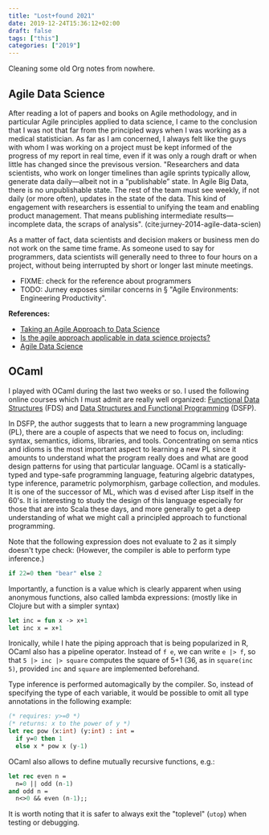 ```yaml
---
title: "Lost+found 2021"
date: 2019-12-24T15:36:12+02:00
draft: false
tags: ["this"]
categories: ["2019"]
---
```


Cleaning some old Org notes from nowhere.

## Agile Data Science

After reading a lot of papers and books on Agile methodology, and in particular Agile principles applied to data science, I came to the conclusion that I was not that far from the principled ways when I was working as a medical statistician. As far as I am concerned, I always felt like the guys with whom I was working on a project must be kept informed of the progress of my report in real time, even if it was only a rough draft or when little has changed since the previsous version. "Researchers and data scientists, who work on longer timelines than agile sprints typically allow, generate data daily—albeit not in a “publishable” state. In Agile Big Data, there is no unpublishable state. The rest of the team must see weekly, if not daily (or more often), updates in the state of the data. This kind of engagement with researchers is essential to unifying the team and enabling product management. That means publishing intermediate results—incomplete data, the scraps of analysis". (cite:jurney-2014-agile-data-scien)

As a matter of fact, data scientists and decision makers or business men do not work on the same time frame. As someone used to say for programmers, data scientists will generally need to three to four hours on a project, without being interrupted by short or longer last minute meetings.

- FIXME: check for the reference about programmers
- TODO: Jurney exposes similar concerns in § "Agile Environments: Engineering Productivity".

**References:**

- [Taking an Agile Approach to Data Science](https://www.datascience.com/blog/agile-data-science)
- [Is the agile approach applicable in data science projects?](https://www.quora.com/Is-the-agile-approach-applicable-in-data-science-projects)
- [Agile Data Science](http://2016.agileturas.lt/vilnius/wp-content/uploads/2016/10/5.3-2-Waclaw-Kusnierszyk-Agile-Data-Science.pdf)

## OCaml

I played with OCaml during the last two weeks or so. I used the following online courses which I must admit are really well organized: [Functional Data Structures](https://cs.uwaterloo.ca/~plragde/flaneries/FDS/) (FDS) and [Data Structures and Functional Programming](https://www.cs.cornell.edu/courses/cs3110/2017fa/) (DSFP).

In DSFP, the author suggests that to learn a new programming language (PL), there are a couple of aspects that we need to focus on, including: syntax, semantics, idioms, libraries, and tools. Concentrating on sema ntics and idioms is the most important aspect to learning a new PL since it amounts to understand what the program really does and what are good design patterns for using that particular language. OCaml is a statically-typed and type-safe programming language, featuring algebric datatypes, type inference, parametric polymorphism, garbage collection, and modules. It is one of the successor of ML, which was d evised after Lisp itself in the 60's. It is interesting to study the design of this language especially for those that are into Scala these days, and more generally to get a deep understanding of what we might call a principled approach to functional programming.

Note that the following expression does not evaluate to 2 as it simply doesn't type check: (However, the compiler is able to perform type inference.)

```ocaml
if 22=0 then "bear" else 2
```

Importantly, a function is a value which is clearly apparent when using anonymous functions, also called lambda expressions: (mostly like in Clojure but with a simpler syntax)

```ocaml
let inc = fun x -> x+1
let inc x = x+1
```

Ironically, while I hate the piping approach that is being popularized in R, OCaml also has a pipeline operator. Instead of `f e`, we can write `e |> f`, so that `5 |> inc |> square` computes the square of 5+1 (36, as in `square(inc 5)`, provided `inc` and `square` are implemented beforehand.

Type inference is performed automagically by the compiler. So, instead of specifying the type of each variable, it would be possible to omit all type annotations in the following example:

```ocaml
(* requires: y>=0 *)
(* returns: x to the power of y *)
let rec pow (x:int) (y:int) : int =
  if y=0 then 1
  else x * pow x (y-1)
```

OCaml also allows to define mutually recursive functions, e.g.:

```ocaml
let rec even n =
  n=0 || odd (n-1)
and odd n =
  n<>0 && even (n-1);;
```

It is worth noting that it is safer to always exit the "toplevel" (`utop`) when testing or debugging.
